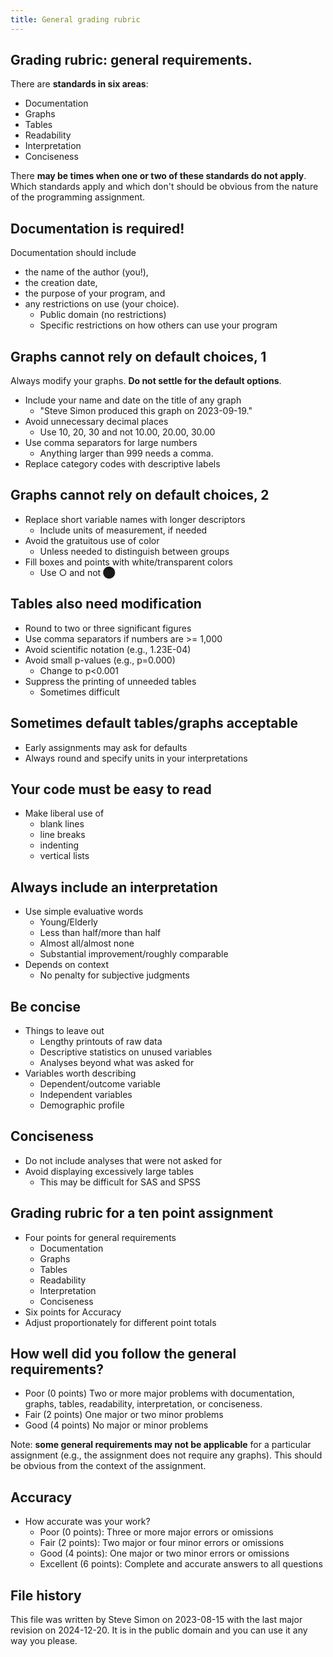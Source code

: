 ```yaml
---
title: General grading rubric
---
```


## Grading rubric: general requirements.

There are **standards in six areas**:

-   Documentation
-   Graphs
-   Tables
-   Readability
-   Interpretation
-   Conciseness

There **may be times when one or two of these standards do not apply**. Which
standards apply and which don't should be obvious from the nature of the 
programming assignment.

## Documentation is required!

Documentation should include

-   the name of the author (you!),
-   the creation date, 
-   the purpose of your program, and 
-   any restrictions on use (your choice).
    -    Public domain (no restrictions)
    -    Specific restrictions on how others can use your program

## Graphs cannot rely on default choices, 1

Always modify your graphs. **Do not settle for the default options**.

-   Include your name and date on the title of any graph
    -   "Steve Simon produced this graph on 2023-09-19."
-   Avoid unnecessary decimal places
    -   Use 10, 20, 30 and not 10.00, 20.00, 30.00
-   Use comma separators for large numbers
    -   Anything larger than 999 needs a comma.
-   Replace category codes with descriptive labels

## Graphs cannot rely on default choices, 2

-   Replace short variable names with longer descriptors
    -   Include units of measurement, if needed
-   Avoid the gratuitous use of color
    -   Unless needed to distinguish between groups
-   Fill boxes and points with white/transparent colors
    -  Use ○ and not ⬤

## Tables also need modification

-   Round to two or three significant figures
-   Use comma separators if numbers are >= 1,000
-   Avoid scientific notation (e.g., 1.23E-04)
-   Avoid small p-values (e.g., p=0.000)
    -   Change to p<0.001
-   Suppress the printing of unneeded tables
    -   Sometimes difficult

## Sometimes default tables/graphs acceptable

-   Early assignments may ask for defaults
-   Always round and specify units in your interpretations

## Your code must be easy to read

-   Make liberal use of
    -  blank lines
    -  line breaks
    -  indenting
    -  vertical lists

## Always include an interpretation

-   Use simple evaluative words
    -   Young/Elderly
    -   Less than half/more than half
    -   Almost all/almost none
    -   Substantial improvement/roughly comparable
-   Depends on context
    -   No penalty for subjective judgments

## Be concise

-   Things to leave out
    -   Lengthy printouts of raw data
    -   Descriptive statistics on unused variables
    -   Analyses beyond what was asked for
-   Variables worth describing
    -   Dependent/outcome variable
    -   Independent variables
    -   Demographic profile

## Conciseness

-   Do not include analyses that were not asked for
-   Avoid displaying excessively large tables
    -   This may be difficult for SAS and SPSS

## Grading rubric for a ten point assignment

-  Four points for general requirements
   -   Documentation
   -   Graphs
   -   Tables
   -   Readability
   -   Interpretation
   -   Conciseness
-  Six points for Accuracy
-  Adjust proportionately for different point totals


## How well did you follow the general requirements?

-   Poor (0 points) Two or more major problems with documentation, graphs, tables, readability, interpretation, or conciseness.
-   Fair (2 points) One major or two minor problems
-   Good (4 points) No major or minor problems

Note: **some general requirements may not be applicable** for a particular 
assignment (e.g., the assignment does not require any graphs). This should be 
obvious from the context of the assignment.

## Accuracy

-   How accurate was your work?    
    -   Poor (0 points): Three or more major errors or omissions
    -   Fair (2 points): Two major or four minor errors or omissions
    -   Good (4 points): One major or two minor errors or omissions
    -   Excellent (6 points): Complete and accurate answers to all questions

## File history

This file was written by Steve Simon on 2023-08-15 with the last major revision on 2024-12-20. It is in the public domain and you can use it any way you please.

